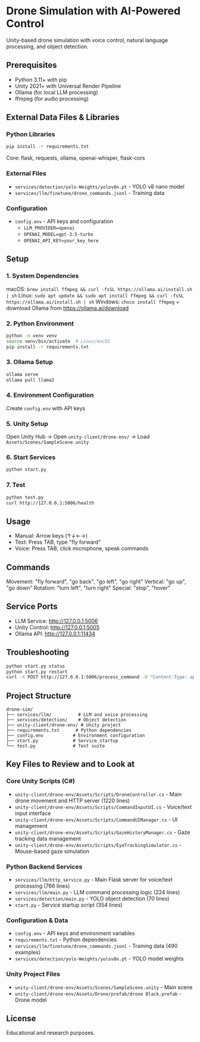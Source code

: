 # Drone Simulation with AI-Powered Control

Unity-based drone simulation with voice control, natural language processing, and object detection.

## Prerequisites

- Python 3.11+ with pip
- Unity 2021+ with Universal Render Pipeline
- Ollama (for local LLM processing)
- ffmpeg (for audio processing)

## External Data Files & Libraries

### Python Libraries

```bash
pip install -r requirements.txt
```

Core: flask, requests, ollama, openai-whisper, flask-cors

### External Files

- `services/detection/yolo-Weights/yolov8n.pt` - YOLO v8 nano model
- `services/llm/finetune/drone_commands.jsonl` - Training data

### Configuration

- `config.env` - API keys and configuration
  - `LLM_PROVIDER=openai`
  - `OPENAI_MODEL=gpt-3.5-turbo`
  - `OPENAI_API_KEY=your_key_here`

## Setup

### 1. System Dependencies

macOS: `brew install ffmpeg && curl -fsSL https://ollama.ai/install.sh | sh`
Linux: `sudo apt update && sudo apt install ffmpeg && curl -fsSL https://ollama.ai/install.sh | sh`
Windows: `choco install ffmpeg` + download Ollama from https://ollama.ai/download

### 2. Python Environment

```bash
python -m venv venv
source venv/bin/activate  # Linux/macOS
pip install -r requirements.txt
```

### 3. Ollama Setup

```bash
ollama serve
ollama pull llama2
```

### 4. Environment Configuration

Create `config.env` with API keys

### 5. Unity Setup

Open Unity Hub → Open `unity-client/drone-env/` → Load `Assets/Scenes/SampleScene.unity`

### 6. Start Services

```bash
python start.py
```

### 7. Test

```bash
python test.py
curl http://127.0.0.1:5006/health
```

## Usage

- Manual: Arrow keys (↑↓←→)
- Text: Press TAB, type "fly forward"
- Voice: Press TAB, click microphone, speak commands

## Commands

Movement: "fly forward", "go back", "go left", "go right"
Vertical: "go up", "go down"
Rotation: "turn left", "turn right"
Special: "stop", "hover"

## Service Ports

- LLM Service: http://127.0.0.1:5006
- Unity Control: http://127.0.0.1:5005
- Ollama API: http://127.0.0.1:11434

## Troubleshooting

```bash
python start.py status
python start.py restart
curl -X POST http://127.0.0.1:5006/process_command -H "Content-Type: application/json" -d '{"command": "fly forward"}'
```

## Project Structure

```
drone-sim/
├── services/llm/          # LLM and voice processing
├── services/detection/    # Object detection
├── unity-client/drone-env/ # Unity project
├── requirements.txt      # Python dependencies
├── config.env           # Environment configuration
├── start.py             # Service startup
└── test.py              # Test suite
```

## Key Files to Review and to Look at

### Core Unity Scripts (C#)

- `unity-client/drone-env/Assets/Scripts/DroneController.cs` - Main drone movement and HTTP server (1220 lines)
- `unity-client/drone-env/Assets/Scripts/CommandInputUI.cs` - Voice/text input interface
- `unity-client/drone-env/Assets/Scripts/CommandUIManager.cs` - UI management
- `unity-client/drone-env/Assets/Scripts/GazeHistoryManager.cs` - Gaze tracking data management
- `unity-client/drone-env/Assets/Scripts/EyeTrackingSimulator.cs` - Mouse-based gaze simulation

### Python Backend Services

- `services/llm/http_service.py` - Main Flask server for voice/text processing (766 lines)
- `services/llm/main.py` - LLM command processing logic (224 lines)
- `services/detection/main.py` - YOLO object detection (70 lines)
- `start.py` - Service startup script (354 lines)

### Configuration & Data

- `config.env` - API keys and environment variables
- `requirements.txt` - Python dependencies
- `services/llm/finetune/drone_commands.jsonl` - Training data (490 examples)
- `services/detection/yolo-Weights/yolov8n.pt` - YOLO model weights

### Unity Project Files

- `unity-client/drone-env/Assets/Scenes/SampleScene.unity` - Main scene
- `unity-client/drone-env/Assets/Drone/prefab/drone Black.prefab` - Drone model

## License

Educational and research purposes.
